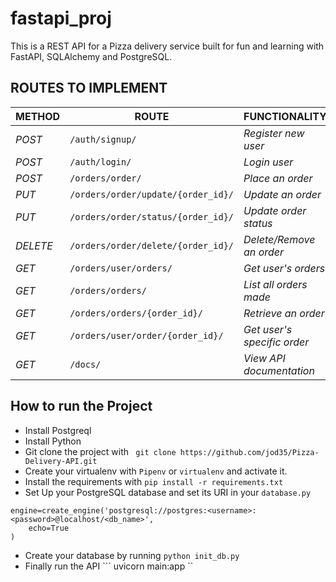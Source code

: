 # fastapi_proj
This is a REST API for a Pizza delivery service built for fun and learning with FastAPI, SQLAlchemy and PostgreSQL.


## ROUTES TO IMPLEMENT
| METHOD | ROUTE | FUNCTIONALITY |ACCESS|
| ------- | ----- | ------------- | ------------- |
| *POST* | ```/auth/signup/``` | _Register new user_| _All users_|
| *POST* | ```/auth/login/``` | _Login user_|_All users_|
| *POST* | ```/orders/order/``` | _Place an order_|_All users_|
| *PUT* | ```/orders/order/update/{order_id}/``` | _Update an order_|_All users_|
| *PUT* | ```/orders/order/status/{order_id}/``` | _Update order status_|_Superuser_|
| *DELETE* | ```/orders/order/delete/{order_id}/``` | _Delete/Remove an order_ |_All users_|
| *GET* | ```/orders/user/orders/``` | _Get user's orders_|_All users_|
| *GET* | ```/orders/orders/``` | _List all orders made_|_Superuser_|
| *GET* | ```/orders/orders/{order_id}/``` | _Retrieve an order_|_Superuser_|
| *GET* | ```/orders/user/order/{order_id}/``` | _Get user's specific order_|
| *GET* | ```/docs/``` | _View API documentation_|_All users_|

## How to run the Project
- Install Postgreql
- Install Python
- Git clone the project with ``` git clone https://github.com/jod35/Pizza-Delivery-API.git```
- Create your virtualenv with `Pipenv` or `virtualenv` and activate it.
- Install the requirements with ``` pip install -r requirements.txt ```
- Set Up your PostgreSQL database and set its URI in your ```database.py```
```
engine=create_engine('postgresql://postgres:<username>:<password>@localhost/<db_name>',
    echo=True
)
```

- Create your database by running ``` python init_db.py ```
- Finally run the API
``` uvicorn main:app ``

